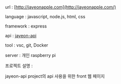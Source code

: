 url : [http://jayeonapple.com](http://jayeonapple.com/)

language : javascript, node.js, html, css

framework : express

api : [jayeon-api](https://github.com/juno-choi/jayeon-api)

tool : vsc, git, Docker

server : 개인 raspberry pi

프로젝트 설명 :

jayeon-api project의 api 사용을 위한 front 웹 페이지
